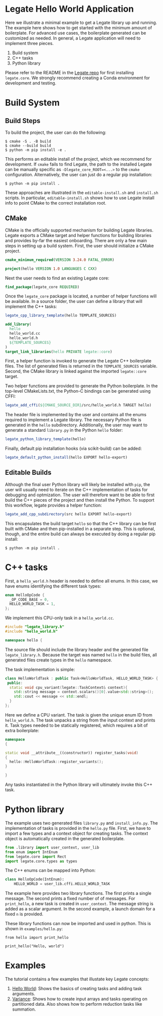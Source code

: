 # Legate Hello World Application

Here we illustrate a minimal example to get a Legate library up and running.
The example here shows how to get started with the minimum amount of boilerplate.
For advanced use cases, the boilerplate generated can be customized as needed.
In general, a Legate application will need to implement three pieces.

1. Build system
1. C++ tasks
1. Python library

Please refer to the README in the [Legate repo](https://github.com/nv-legate/legate.core/blob/HEAD/README.md)
for first installing `legate.core`.  We strongly recommend creating a Conda environment for development and testing.

# Build System

## Build Steps

To build the project, the user can do the following:

```
$ cmake -S . -B build
$ cmake --build build
$ python -m pip install -e .
```

This performs an editable install of the project, which we recommend for development.
If `cmake` fails to find Legate, the path to the installed Legate can be manually
specific as `-Dlegate_core_ROOT=<...>` to the `cmake` configuration.
Alternatively, the user can just do a regular pip installation:

```
$ python -m pip install .
```

These approaches are illustrated in the `editable-install.sh` and `install.sh` scripts.
In particular, `editable-install.sh` shows how to use Legate install info to
point CMake to the correct installation root.

## CMake
CMake is the officially supported mechanism for building Legate libraries.
Legate exports a CMake target and helper functions for building libraries and provides by-far the easiest onboarding.
There are only a few main steps in setting up a build system.
First, the user should initialize a CMake project.

```cmake
cmake_minimum_required(VERSION 3.24.0 FATAL_ERROR)

project(hello VERSION 1.0 LANGUAGES C CXX)
```

Next the user needs to find an existing Legate core:

```cmake
find_package(legate_core REQUIRED)
```

Once the `legate_core` package is located, a number of helper functions will be available.
In a source folder, the user can define a library that will implement the C++ tasks:

```cmake
legate_cpp_library_template(hello TEMPLATE_SOURCES)

add_library(
  hello
  hello_world.cc
  hello_world.h
  ${TEMPLATE_SOURCES}
)
target_link_libraries(hello PRIVATE legate::core)
```

First, a helper function is invoked to generate the Legate C++ boilerplate files.
The list of generated files is returned in the `TEMPLATE_SOURCES` variable.
Second, the CMake library is linked against the imported `legate::core` target.

Two helper functions are provided to generate the Python boilerplate.
In the top-level CMakeLists.txt, the Python-C bindings can be generated using CFFI:

```cmake
legate_add_cffi(${CMAKE_SOURCE_DIR}/src/hello_world.h TARGET hello)
```

The header file is implemented by the user and contains all the enums required
to implement a Legate library. The necessary Python file is generated in the `hello`
subdirectory. Additionally, the user may want to generate a standard `library.py`
in the Python `hello` folder:

```cmake
legate_python_library_template(hello)
```

Finally, default pip installation hooks (via scikit-build) can be added:

```cmake
legate_default_python_install(hello EXPORT hello-export)
```

## Editable Builds

Although the final user Python library will likely be installed with `pip`,
the user will usually need to iterate on the C++ implementation of tasks
for debugging and optmization.  The user will therefore want to be able
to first build the C++ pieces of the project and then install the Python.
To support this workflow, legate provides a helper function:

```cmake
legate_add_cpp_subdirectory(src hello EXPORT hello-export)
```
This encapsulates the build target `hello` so that the C++ library can
be first built with CMake and then pip-installed in a separate step.
This is optional, though, and the entire build can always be executed by
doing a regular pip install:

```
$ python -m pip install .
```

# C++ tasks

First, a `hello_world.h` header is needed to define all enums. In this case,
we have enums identifying the different task types:

```cpp
enum HelloOpCode {
  _OP_CODE_BASE = 0,
  HELLO_WORLD_TASK = 1,
};
```

We implement this CPU-only task in a `hello_world.cc`.

```cpp
#include "legate_library.h"
#include "hello_world.h"

namespace hello {
```

The source file should include the library header and the generated file `legate_library.h`.
Because the target was named `hello` in the build files, all generated files create types
in the `hello` namespace.

The task implementation is simple:

```cpp
class HelloWorldTask : public Task<HelloWorldTask, HELLO_WORLD_TASK> {
 public:
  static void cpu_variant(legate::TaskContext& context){
    std::string message = context.scalars()[0].value<std::string>();
    std::cout << message << std::endl;
  }
};
```
Here we define a CPU variant. The task is given the unique enum ID from `hello_world.h`.
The task unpacks a string from the input context and prints it.
Task types needed to be statically registered, which requires a bit of extra boilerplate:

```cpp
namespace
{

static void __attribute__((constructor)) register_tasks(void)
{
  hello::HelloWorldTask::register_variants();
}

}
```

Any tasks instantiated in the Python library will ultimately invoke this C++ task.

# Python library

The example uses two generated files `library.py` and `install_info.py`.
The implementation of tasks is provided in the `hello.py` file.
First, we have to import a few types and a context object for creating tasks.
The context object is automatically created in the generated boilerplate.

```python
from .library import user_context, user_lib
from enum import IntEnum
from legate.core import Rect
import legate.core.types as types
```

The C++ enums can be mapped into Python:

```python
class HelloOpCode(IntEnum):
    HELLO_WORLD = user_lib.cffi.HELLO_WORLD_TASK
```

The example here provides two library functions. The first prints a single message.
The second prints a fixed number of of messages. For `print_hello`,
a new task is created in `user_context`. The message string is added as a scalar argument.
In the second example, a launch domain for a fixed `n` is provided.

These library functions can now be imported and used in python.
This is shown in `examples/hello.py`:

```
from hello import print_hello

print_hello("Hello, world")
```


# Examples

The tutorial contains a few examples that illustate key Legate concepts:

1. [Hello World](examples/hello.md): Shows the basics of creating tasks and adding task arguments.
1. [Variance](examples/variance.md): Shows how to create input arrays and tasks operating on partitioned data.
Also shows how to perform reduction tasks like summation.



